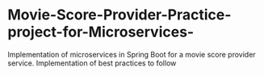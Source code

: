 # Movie-Score-Provider-Practice-project-for-Microservices-
Implementation of microservices in Spring Boot for a movie score provider service. Implementation of best practices to follow

